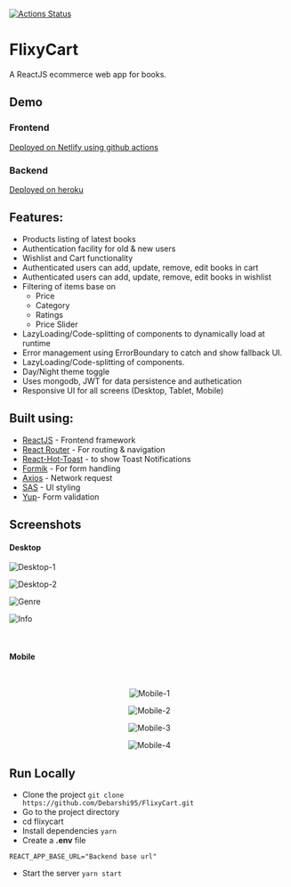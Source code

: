 [![Actions Status](https://github.com/Debarshi95/FlixyCart/workflows/Build%20and%20Deploy/badge.svg)](https://github.com/Debarshi95/FlixyCart/actions)

# FlixyCart

A ReactJS ecommerce web app for books.

## Demo

### Frontend

[Deployed on Netlify using github actions](https://debarshib-flixycart.netlify.app)

### Backend

[Deployed on heroku](https://github.com/Debarshi95/FlixyCartBackend)

## Features:

- Products listing of latest books
- Authentication facility for old & new users
- Wishlist and Cart functionality
- Authenticated users can add, update, remove, edit books in cart
- Authenticated users can add, update, remove, edit books in wishlist
- Filtering of items base on
  - Price
  - Category
  - Ratings
  - Price Slider
- LazyLoading/Code-splitting of components to dynamically load at runtime
- Error management using ErrorBoundary to catch and show fallback UI.
- LazyLoading/Code-splitting of components.
- Day/Night theme toggle
- Uses mongodb, JWT for data persistence and authetication
- Responsive UI for all screens (Desktop, Tablet, Mobile)

## Built using:

- [ReactJS](https://reactjs.org/) - Frontend framework
- [React Router](https://reactrouter.com/) - For routing & navigation
- [React-Hot-Toast](https://react-hot-toast.com) - to show Toast Notifications
- [Formik](https://formik.org/) - For form handling
- [Axios](https://www.npmjs.com/package/axios) - Network request
- [SAS](https://sass-lang.com/) - UI styling
- [Yup](https://www.npmjs.com/package/yup)- Form validation

## Screenshots

#### Desktop

![Desktop-1](screenshots/desktop1.png)

![Desktop-2](screenshots/desktop2.png)

![Genre](screenshots/desktop3.png)

![Info](screenshots/desktop.png)

<br/>

#### Mobile

<br/>
<div align="center">

![Mobile-1](screenshots/mobile1.png)

![Mobile-2](screenshots/mobile2.png)

![Mobile-3](screenshots/mobile3.png)

![Mobile-4](screenshots/mobile4.png)

</div>

## Run Locally

- Clone the project
  `git clone https://github.com/Debarshi95/FlixyCart.git`
- Go to the project directory
- cd flixycart
- Install dependencies
  `yarn`
- Create a **.env** file

```
REACT_APP_BASE_URL="Backend base url"
```

- Start the server
  `yarn start`
